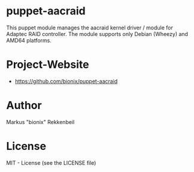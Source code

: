 puppet-aacraid
==============

This puppet module manages the aacraid kernel driver / module for Adaptec RAID
controller.
The module supports only Debian (Wheezy) and AMD64 platforms.

Project-Website
===============
* https://github.com/bionix/puppet-aacraid

Author
======
Markus "bionix" Rekkenbeil

License
=======
MIT - License (see the LICENSE file)

